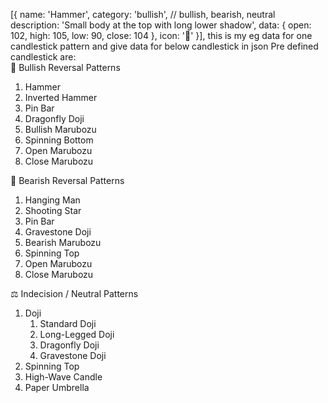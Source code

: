 [{
name: 'Hammer',
category: 'bullish', // bullish, bearish, neutral
description: 'Small body at the top with long lower shadow',
data: { open: 102, high: 105, low: 90, close: 104 },
icon: '🔨'
}], this is my eg data for one candlestick pattern and give data for below candlestick in json
Pre defined candlestick are:  
🔼 Bullish Reversal Patterns

1. Hammer
2. Inverted Hammer
3. Pin Bar
4. Dragonfly Doji
5. Bullish Marubozu
6. Spinning Bottom
7. Open Marubozu
8. Close Marubozu

🔽 Bearish Reversal Patterns

1. Hanging Man
2. Shooting Star
3. Pin Bar
4. Gravestone Doji
5. Bearish Marubozu
6. Spinning Top
7. Open Marubozu
8. Close Marubozu

⚖ Indecision / Neutral Patterns

1. Doji
   1. Standard Doji
   2. Long-Legged Doji
   3. Dragonfly Doji
   4. Gravestone Doji
2. Spinning Top
3. High-Wave Candle
4. Paper Umbrella
